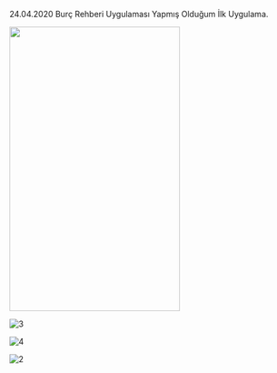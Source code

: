 24.04.2020 
Burç Rehberi Uygulaması
Yapmış Olduğum İlk Uygulama.

<img src="https://user-images.githubusercontent.com/30291617/80225921-6a7a5b80-8654-11ea-81b3-fae9aafeaf94.jpeg" width="300" height="500" />


![3](https://user-images.githubusercontent.com/30291617/80225952-72d29680-8654-11ea-9199-d316b9d6636f.jpeg)


![4](https://user-images.githubusercontent.com/30291617/80226008-83830c80-8654-11ea-9da6-ac5777400ada.jpeg)


![2](https://user-images.githubusercontent.com/30291617/80226025-867dfd00-8654-11ea-9621-745d0b8737b3.jpeg)



